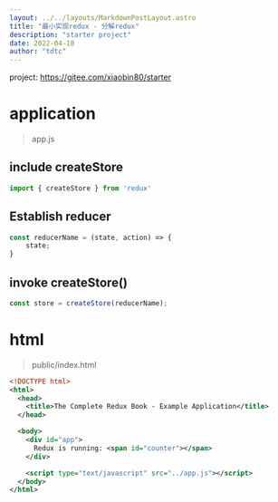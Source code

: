 ```yaml
---
layout: ../../layouts/MarkdownPostLayout.astro
title: "最小实现redux - 分解redux"
description: "starter project"
date: 2022-04-10
author: "tdtc"
---
```

project: https://gitee.com/xiaobin80/starter

# application
> app.js
## include createStore
```js
import { createStore } from 'redux'
```

## Establish reducer
```js
const reducerName = (state, action) => {
    state;
}
```
## invoke createStore()
```js
const store = createStore(reducerName);
```

# html
> public/index.html
```xml
<!DOCTYPE html>
<html>
  <head>
    <title>The Complete Redux Book - Example Application</title>
  </head>

  <body>
    <div id="app">
      Redux is running: <span id="counter"></span>
    </div>

    <script type="text/javascript" src="../app.js"></script>
  </body>
</html>
```